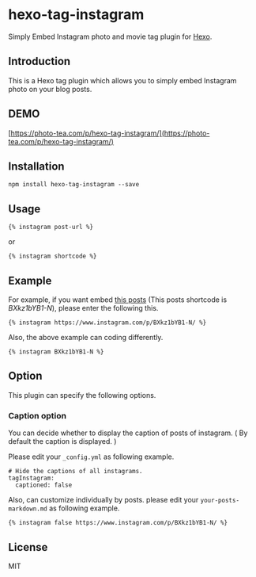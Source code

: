# hexo-tag-instagram

Simply Embed Instagram photo and movie tag plugin for [Hexo](https://github.com/hexojs/hexo).

## Introduction

This is a Hexo tag plugin which allows you to simply embed Instagram photo on your blog posts.

## DEMO

[https://photo-tea.com/p/hexo-tag-instagram/](https://photo-tea.com/p/hexo-tag-instagram/)

## Installation

```
npm install hexo-tag-instagram --save
```

## Usage

```
{% instagram post-url %}
```

or

```
{% instagram shortcode %}
```

## Example

For example, if you want embed [this posts](https://www.instagram.com/p/BXkz1bYB1-N/) (This posts shortcode is *BXkz1bYB1-N*), please enter the following this.

```
{% instagram https://www.instagram.com/p/BXkz1bYB1-N/ %}
```

Also, the above example can coding differently.

```
{% instagram BXkz1bYB1-N %}
```

## Option

This plugin can specify the following options.

### Caption option

You can decide whether to display the caption of posts of instagram. ( By default the caption is displayed. )

Please edit your `_config.yml` as following example.

```
# Hide the captions of all instagrams.
tagInstagram:
  captioned: false
```

Also, can customize individually by posts. please edit your `your-posts-markdown.md` as following example.

```
{% instagram false https://www.instagram.com/p/BXkz1bYB1-N/ %}
```


## License

MIT

[Hexo]: http://hexo.io/
